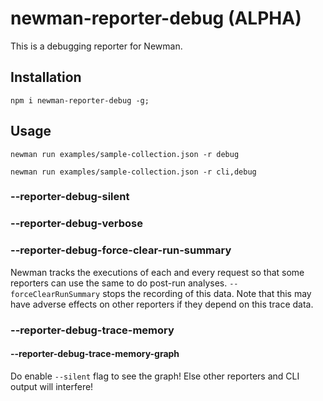 # newman-reporter-debug (ALPHA)
This is a debugging reporter for Newman.

## Installation

```term
npm i newman-reporter-debug -g;
```

## Usage

```term
newman run examples/sample-collection.json -r debug
```

```term
newman run examples/sample-collection.json -r cli,debug
```

### --reporter-debug-silent
### --reporter-debug-verbose

### --reporter-debug-force-clear-run-summary
Newman tracks the executions of each and every request so that some reporters can use the same to do
post-run analyses. `--forceClearRunSummary` stops the recording of this data. Note that this may 
have adverse effects on other reporters if they depend on this trace data.

### --reporter-debug-trace-memory

#### --reporter-debug-trace-memory-graph

Do enable `--silent` flag to see the graph! Else other reporters and CLI output will interfere!